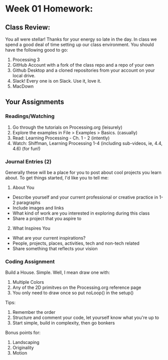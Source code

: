 # Week 01 Homework:

## Class Review:

You all were stellar! Thanks for your energy so late in the day. In class we spend a good deal of time setting up our class environment. You should have the following good to go:

1. Processing 3
2. GitHub Account with a fork of the class repo and a repo of your own
3. Github Desktop and a cloned repositories from your account on your local drive.
4. Slack! Every one is on Slack. Use it, love it.
5. MacDown

## Your Assignments

### Readings/Watching

1. Go through the tutorials on Processing.org (leisurely)
2. Explore the examples in File > Examples > Basics. (casually)
3. Read: Learning Processing - Ch. 1 - 2 (intently)
4. Watch: Shiffman, Learning Processing 1-4 (including sub-videos, ie, 4.4, 4.6) (for fun!)

### Journal Entries (2)

Generally these will be a place for you to post about cool projects you learn about. To get things started, I'd like you to tell me:

1. About You
 * Describe yourself and your current professional or creative practice in 1-2 paragraphs
 * Include images and links
 * What kind of work are you interested in exploring during this class
 * Share a project that you aspire to
2. What Inspires You
 * What are your current inspirations?
 * People, projects, places, activities, tech and non-tech related
 * Share something that reflects your vision  

### Coding Assignment

Build a House. Simple. Well, I mean draw one with:

1. Multiple Colors
2. Any of the 2D primitves on the Processing.org reference page
3. You only need to draw once so put noLoop() in the setup()

Tips:

1. Remember the order
2. Structure and comment your code, let yourself know what you're up to
3. Start simple, build in complexity, then go bonkers

Bonus points for:

1. Landscaping
2. Originality
3. Motion
	